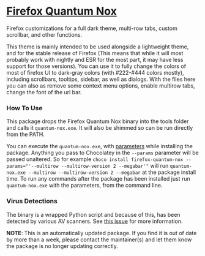 # [Firefox Quantum Nox](https://chocolatey.org/packages/firefox-quantum-nox)

Firefox customizations for a full dark theme, multi-row tabs, custom scrollbar, and other functions.

This theme is mainly intended to be used alongside a lightweight theme, and for the stable release of Firefox (This means that while it will most probably work with nightly and ESR for the most part, it may have less support for those versions). You can use it to fully change the colors of most of firefox UI to dark-gray colors (with #222-#444 colors mostly), including scrollbars, tooltips, sidebar, as well as dialogs. With the files here you can also as remove some context menu options, enable multirow tabs, change the font of the url bar.

### How To Use

This package drops the Firefox Quantum Nox binary into the tools folder and calls it `quantum-nox.exe`. It will also be shimmed so can be run directly from the PATH.

You can execute the `quantum-nox.exe`, with [parameters](https://github.com/Izheil/Quantum-Nox-Firefox-Dark-Full-Theme/wiki/Installer-console-commands) while installing the package. Anything you pass to Chocolatey in the `--params` parameter will be passed unaltered. So for example `choco install firefox-quantum-nox --params="'--multirow --multirow-version 2 --megabar'"` will run `quantum-nox.exe --multirow --multirow-version 2 --megabar` at the package install time. To run any commands after the package has been installed just run `quantum-nox.exe` with the parameters, from the command line.

### Virus Detections

The binary is a wrapped Python script and because of this, has been detected by various AV scanners. See [this issue](https://github.com/Izheil/Quantum-Nox-Firefox-Dark-Full-Theme/issues/54) for more information.

**NOTE**: This is an automatically updated package. If you find it is out of date by more than a week, please contact the maintainer(s) and let them know the package is no longer updating correctly.